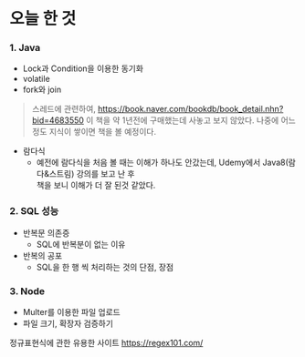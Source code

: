 # 오늘 한 것
### 1. Java
- Lock과 Condition을 이용한 동기화
- volatile
- fork와 join
> 스레드에 관련하여, https://book.naver.com/bookdb/book_detail.nhn?bid=4683550 이 책을 약 1년전에 구매했는데 사놓고 보지 않았다. 나중에 어느정도 지식이 쌓이면 책을 볼 예정이다. 
- 람다식 
    - 예전에 람다식을 처음 볼 때는 이해가 하나도 안갔는데, Udemy에서 Java8(람다&스트림) 강의를 보고 난 후<br> 책을 보니 이해가 더 잘 된것 같았다.

### 2. SQL 성능
- 반복문 의존증
    - SQL에 반복분이 없는 이유
- 반복의 공포
    - SQL을 한 행 씩 처리하는 것의 단점, 장점

### 3. Node
- Multer를 이용한 파일 업로드
- 파일 크기, 확장자 검증하기

정규표현식에 관한 유용한 사이트 https://regex101.com/
